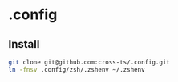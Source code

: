 # .config

## Install

```bash
git clone git@github.com:cross-ts/.config.git
ln -fnsv .config/zsh/.zshenv ~/.zshenv
```
